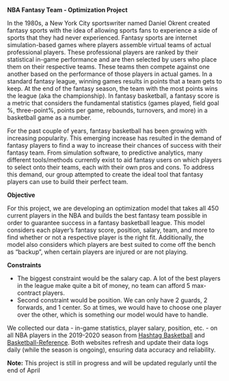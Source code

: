 __NBA Fantasy Team - Optimization Project__

In the 1980s, a New York City sportswriter named Daniel Okrent created fantasy sports with the idea of allowing sports fans to experience a side of sports that they had never experienced. Fantasy sports are internet simulation-based games where players assemble virtual teams of actual professional players. These professional players are ranked by their statistical in-game performance and are then selected by users who place them on their respective teams. These teams then compete against one another based on the performance of those players in actual games. In a standard fantasy league, winning games results in points that a team gets to keep. At the end of the fantasy season, the team with the most points wins the league (aka the championship). In fantasy basketball, a fantasy score is a metric that considers the fundamental statistics (games played, field goal %, three-point%, points per game, rebounds, turnovers, and more) in a basketball game as a number.

For the past couple of years, fantasy basketball has been growing with increasing popularity. This emerging increase has resulted in the demand of fantasy players to find a way to increase their chances of success with their fantasy team. From simulation software, to predictive analytics, many different tools/methods currently exist to aid fantasy users on which players to select onto their teams, each with their own pros and cons. To address this demand, our group attempted to create the ideal tool that fantasy players can use to build their perfect team.

__Objective__

For this project, we are developing an optimization model that takes all 450 current players in the NBA and builds the best fantasy team possible in order to guarantee success in a fantasy basketball league. This model considers each player’s fantasy score, position, salary, team, and more to find whether or not a respective player is the right fit. Additionally, the model also considers which players are best suited to come off the bench as “backup”, when certain players are injured or are not playing.

__Constraints__
* The biggest constraint would be the salary cap. A lot of the best players in the league make quite a bit of money, no team can afford 5 max-contract players.
* Second constraint would be position. We can only have 2 guards, 2 forwards, and 1 center. So at times, we would have to choose one player over the other, which is something our model would have to handle.

We collected our data - in-game statistics, player salary, position, etc. - on all NBA players in the 2019-2020 season from [Hashtag Basketball](https://hashtagbasketball.com/fantasy-basketball-rankings) and [Basketball-Reference](https://www.basketball-reference.com/). Both websites refresh and update their data logs daily (while the season is ongoing), ensuring data accuracy and reliability.

__Note:__
This project is still in progress and will be updated regularly until the end of April
